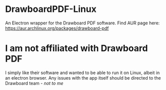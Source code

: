 # DrawboardPDF-Linux
An Electron wrapper for the Drawboard PDF software.
Find AUR page here:
https://aur.archlinux.org/packages/drawboard-pdf





# I am not affiliated with Drawboard PDF
I simply like their software and wanted to be able to run it on Linux, albeit in an electron browser.
Any issues with the app itself should be directed to the Drawboard team - *not to me*
